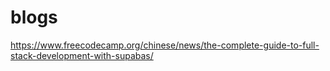 # blogs
https://www.freecodecamp.org/chinese/news/the-complete-guide-to-full-stack-development-with-supabas/
